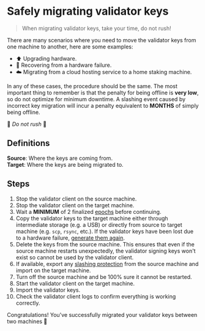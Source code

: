 # Safely migrating validator keys

> When migrating validator keys, take your time, do not rush!

There are many scenarios where you need to move the validator keys from one machine to another, here are some examples:

* ⬆️ Upgrading hardware.
* 🔧 Recovering from a hardware failure.
* ☁️ Migrating from a cloud hosting service to a home staking machine.

In any of these cases, the procedure should be the same. The most important thing to remember is that the penalty for being offline is **very low**, so do not optimize for minimum downtime. A slashing event caused by incorrect key migration will incur a penalty equivalent to **MONTHS** of simply being offline.

🚨 _Do not rush_ 🚨

## Definitions

**Source**: Where the keys are coming from.\
**Target**: Where the keys are being migrated to.

## Steps

1. Stop the validator client on the source machine.
2. Stop the validator client on the target machine.
3. Wait a **MINIMUM** of 2 finalized [epochs](/introduction/staking-glossary#epoch) before continuing.
4. Copy the validator keys to the target machine either through intermediate storage (e.g. a USB) or directly from source to target machine (e.g. `scp`, `rsync`, etc.). If the validator keys have been lost due to a hardware failure, [generate them again](/validator-keys/secure-key-generation).
5. Delete the keys from the source machine. This ensures that even if the source machine restarts unexpectedly, the validator signing keys won't exist so cannot be used by the validator client.
6. If available, export any [slashing protection](/validator-keys/slashing-protection) from the source machine and import on the target machine.
7. Turn off the source machine and be 100% sure it cannot be restarted.
8. Start the validator client on the target machine.
9. Import the validator keys.
10. Check the validator client logs to confirm everything is working correctly.

Congratulations! You've successfully migrated your validator keys between two machines 🥳
